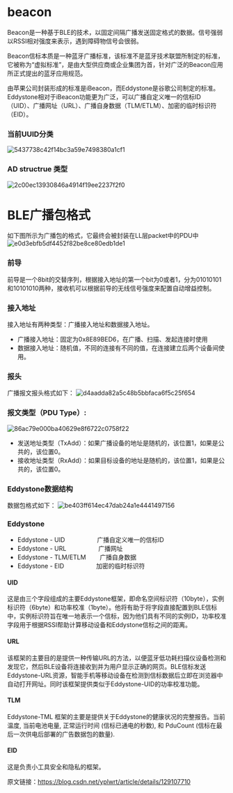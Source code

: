# beacon

Beacon是一种基于BLE的技术，以固定间隔广播发送固定格式的数据。信号强弱以RSSI相对强度来表示，遇到障碍物信号会很弱。

Beacon信标本质是一种蓝牙广播标准，该标准不是蓝牙技术联盟所制定的标准，它被称为“虚拟标准”，是由大型供应商或企业集团为首，针对广泛的Beacon应用所正式提出的蓝牙应用规范。

由苹果公司封装形成的标准是iBeacon，而Eddystone是谷歌公司制定的标准。Eddystone相对于iBeacon功能更为广泛，可以广播自定义唯一的信标ID（UID）、广播网址（URL）、广播自身数据（TLM/ETLM）、加密的临时标识符（EID）。




### 当前UUID分类
![5437738c42f14bc3a59e7498380a1cf1](https://github.com/StephenGu010/beacon/assets/105930694/f129b1e4-d78a-4f35-a879-4dc420af0128)

### AD structrue 类型
![2c00ec13930846a4914f19ee2237f2f0](https://github.com/StephenGu010/beacon/assets/105930694/62982957-820e-475b-b655-658eadd00db8)


# BLE广播包格式
如下图所示为广播包的格式，它最终会被封装在LL层packet中的PDU中
![e0d3ebfb5df4452f82be8ce80edb1de1](https://github.com/StephenGu010/beacon/assets/105930694/77ff1b4d-4696-4a77-8631-bd45b91386ca)

### 前导
前导是一个8bit的交替序列，根据接入地址的第一个bit为0或者1，分为01010101和10101010两种，接收机可以根据前导的无线信号强度来配置自动增益控制。

### 接入地址
接入地址有两种类型：广播接入地址和数据接入地址。

- 广播接入地址：固定为0x8E89BED6，在广播、扫描、发起连接时使用
- 数据接入地址：随机值，不同的连接有不同的值，在连接建立后两个设备间使用。
### 报头
广播报文报头格式如下：
![d4aadda82a5c48b5bbfaca6f5c25f654](https://github.com/StephenGu010/beacon/assets/105930694/ec7c3d13-2b55-455c-b65d-c27f86628d94)

### 报文类型（PDU Type）:  
![86ac79e000ba40629e8f6722c0758f22](https://github.com/StephenGu010/beacon/assets/105930694/cb2a8ed6-d9c9-4e61-9bb4-39d1254918a0)

- 发送地址类型（TxAdd）：如果广播设备的地址是随机的，该位置1，如果是公共的，该位置0。
- 接收地址类型（RxAdd）：如果目标设备的地址是随机的，该位置1，如果是公共的，该位置0。
### Eddystone数据结构
数据包格式如下：
![be403ff614ec47dab24a1e4441497156](https://github.com/StephenGu010/beacon/assets/105930694/f5bf68f9-8421-493f-8194-48b3ea4bdfe4)

### Eddystone

- Eddystone - UID 　　　　　广播自定义唯一的信标ID
- Eddystone - URL 　　　　　广播网址
- Eddystone - TLM/ETLM 　　广播自身数据
- Eddystone - EID 　　　　　加密的临时标识符
#### UID
这是由三个字段组成的主要Eddystone框架，即命名空间标识符（10byte），实例标识符（6byte）和功率校准（1byte）。他将有助于将字段直接配置到BLE信标中，实例标识符旨在唯一地表示一个信标，因为他们具有不同的实例ID，功率校准字段用于根据RSSI帮助计算移动设备和Eddystone信标之间的距离。
#### URL
该框架的主要目的是提供一种传输URL的方法，以便蓝牙低功耗扫描仪设备检测和发现它，然后BLE设备将连接收到并为用户显示正确的网页。BLE信标发送Eddystone-URL资源，智能手机等移动设备在检测到信标数据后立即在浏览器中自动打开网址。同时该框架提供类似于Eddystone-UID的功率校准功能。
#### TLM
Eddystone-TML 框架的主要是提供关于Eddystone的健康状况的完整报告。当前温度, 当前电池电量, 正常运行时间 (信标已通电的秒数), 和 PduCount (信标在最后一次供电后部署的广告数据包的数量).
#### EID
这是负责小工具安全和隐私的框架。

原文链接：https://blog.csdn.net/yplwrt/article/details/129107710
